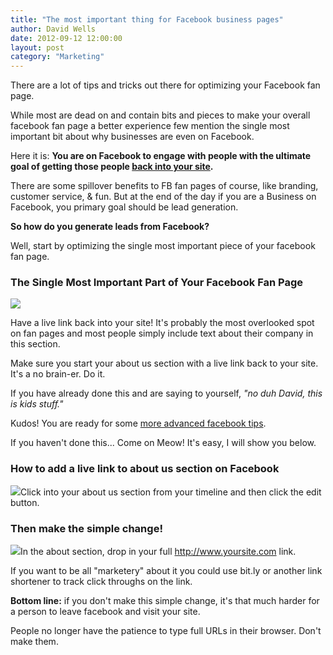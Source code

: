 ```yaml
---
title: "The most important thing for Facebook business pages"
author: David Wells
date: 2012-09-12 12:00:00
layout: post
category: "Marketing"
---
```


There are a lot of tips and tricks out there for optimizing your Facebook fan page.

While most are dead on and contain bits and pieces to make your overall facebook fan page a better experience few mention the single most important bit about why businesses are even on Facebook.

Here it is: **You are on Facebook to engage with people with the ultimate goal of getting those people <span style="text-decoration: underline;">back into your site</span>.**

There are some spillover benefits to FB fan pages of course, like branding, customer service, & fun. But at the end of the day if you are a Business on Facebook, you primary goal should be lead generation.

**So how do you generate leads from Facebook?**

Well, start by optimizing the single most important piece of your facebook fan page.

### The Single Most Important Part of Your Facebook Fan Page

<img src="http://inboundnow.com/wp-content/uploads/2012/09/The_Single_Most_Important_Part_of_Your_Facebook_Fan_Page.png" />

Have a live link back into your site! It's probably the most overlooked spot on fan pages and most people simply include text about their company in this section.

Make sure you start your about us section with a live link back to your site. It's a no brain-er. Do it.

If you have already done this and are saying to yourself, _"no duh David, this is kids stuff."_

Kudos! You are ready for some [more advanced facebook tips](https://davidwells.io/blog/practical-tips-on-gaining-facebook-fans).

If you haven't done this... Come on Meow! It's easy, I will show you below.

### How to add a live link to about us section on Facebook

<img src="http://inboundnow.com/wp-content/uploads/2012/09/How_to_add_live_link_to_about_us_section_on_facebook.png" />Click into your about us section from your timeline and then click the edit button.

### Then make the simple change!

<img src="http://inboundnow.com/wp-content/uploads/2012/09/Then_make_the_simple_change_.png" />In the about section, drop in your full http://www.yoursite.com link.

If you want to be all "marketery" about it you could use bit.ly or another link shortener to track click throughs on the link.

**Bottom line:** if you don't make this simple change, it's that much harder for a person to leave facebook and visit your site.

People no longer have the patience to type full URLs in their browser. Don't make them.
